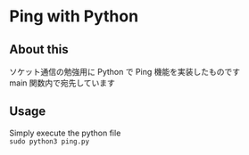# Ping with Python

## About this
ソケット通信の勉強用に Python で Ping 機能を実装したものです  
main 関数内で宛先しています

## Usage
Simply execute the python file  
`sudo python3 ping.py`
